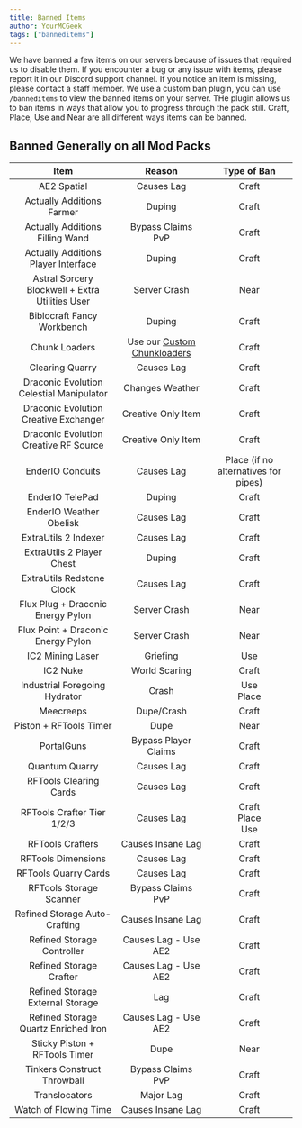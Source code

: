 ```yaml
---
title: Banned Items
author: YourMCGeek
tags: ["banneditems"]
---
```


We have banned a few items on our servers because of issues that required us to disable them. If you encounter a bug or any issue with items, please report it in our Discord support channel. If you notice an item is missing, please contact a staff member. We use a custom ban plugin, you can use ``/banneditems`` to view the banned items on your server. THe plugin allows us to ban items in ways that allow you to progress through the pack still. Craft, Place, Use and Near are all different ways items can be banned.

## Banned Generally on all Mod Packs
| Item | Reason | Type of Ban |
|:-----:|:------:|:-----------:|
| AE2 Spatial | Causes Lag | Craft |
| Actually Additions Farmer | Duping | Craft |
| Actually Additions Filling Wand | Bypass Claims<br>PvP | Craft |
| Actually Additions Player Interface | Duping | Craft |
| Astral Sorcery Blockwell + Extra Utilities User | Server Crash | Near |
| Biblocraft Fancy Workbench | Duping | Craft |
| Chunk Loaders | Use our [Custom Chunkloaders](../wiki/guides.md#chunk-loaders) | Craft |
| Clearing Quarry | Causes Lag | Craft |
| Draconic Evolution Celestial Manipulator | Changes Weather | Craft |
| Draconic Evolution Creative Exchanger | Creative Only Item | Craft |
| Draconic Evolution Creative RF Source | Creative Only Item | Craft |
| EnderIO Conduits | Causes Lag | Place (if no alternatives for pipes) |
| EnderIO TelePad | Duping | Craft |
| EnderIO Weather Obelisk | Causes Lag | Craft |
| ExtraUtils 2 Indexer | Causes Lag | Craft |
| ExtraUtils 2 Player Chest | Duping | Craft |
| ExtraUtils Redstone Clock | Causes Lag | Craft |
| Flux Plug + Draconic Energy Pylon | Server Crash | Near |
| Flux Point + Draconic Energy Pylon | Server Crash | Near |
| IC2 Mining Laser | Griefing | Use |
| IC2 Nuke | World Scaring | Craft |
| Industrial Foregoing Hydrator | Crash | Use<br>Place |
| Meecreeps | Dupe/Crash | Craft |
| Piston + RFTools Timer | Dupe | Near |
| PortalGuns | Bypass Player Claims | Craft |
| Quantum Quarry | Causes Lag | Craft |
| RFTools Clearing Cards | Causes Lag | Craft |
| RFTools Crafter Tier 1/2/3 | Causes Lag | Craft<br>Place<br>Use |
| RFTools Crafters | Causes Insane Lag  | Craft |
| RFTools Dimensions | Causes Lag | Craft |
| RFTools Quarry Cards | Causes Lag | Craft |
| RFTools Storage Scanner | Bypass Claims<br>PvP | Craft |
| Refined Storage Auto-Crafting | Causes Insane Lag | Craft |
| Refined Storage Controller | Causes Lag - Use AE2 | Craft |
| Refined Storage Crafter | Causes Lag - Use AE2 | Craft |
| Refined Storage External Storage | Lag | Craft |
| Refined Storage Quartz Enriched Iron | Causes Lag - Use AE2 | Craft |
| Sticky Piston + RFTools Timer | Dupe | Near |
| Tinkers Construct Throwball | Bypass Claims<br>PvP | Craft |
| Translocators | Major Lag | Craft |
| Watch of Flowing Time | Causes Insane Lag | Craft |
